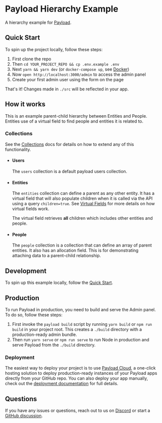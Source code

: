 # Payload Hierarchy Example

A hierarchy example for [Payload](https://github.com/payloadcms/payload).

## Quick Start

To spin up the project locally, follow these steps:

1. First clone the repo
1. Then `cd YOUR_PROJECT_REPO && cp .env.example .env`
1. Next `yarn && yarn dev` (or `docker-compose up`, see [Docker](#docker))
1. Now `open http://localhost:3000/admin` to access the admin panel
1. Create your first admin user using the form on the page

That's it! Changes made in `./src` will be reflected in your app.

## How it works

This is an example parent-child hierarchy between Entities and People.  Entities use of a virtual field to find people and entities it is related to.

### Collections

See the [Collections](https://payloadcms.com/docs/configuration/collections) docs for details on how to extend any of this functionality.

- #### Users

  The `users` collection is a default payload users collection.

- #### Entities

  The `entities` collection can define a parent as any other entity.  It has a virtual field that will also populate children when it is called via the API using a query `children=true`. See [Virtual Fields](https://github.com/payloadcms/payload/tree/main/examples/virtual-fields) for more details on how virtual fields work. 
  
  The virtual field retrieves __all__ children which includes other entities and people.

- #### People

  The `people` collection is a collection that can define an array of parent entities.  It also has an allocation field.  This is for demonstrating attaching data to a parent-child relationship.

## Development

To spin up this example locally, follow the [Quick Start](#quick-start).

## Production

To run Payload in production, you need to build and serve the Admin panel. To do so, follow these steps:

1. First invoke the `payload build` script by running `yarn build` or `npm run build` in your project root. This creates a `./build` directory with a production-ready admin bundle.
1. Then run `yarn serve` or `npm run serve` to run Node in production and serve Payload from the `./build` directory.

### Deployment

The easiest way to deploy your project is to use [Payload Cloud](https://payloadcms.com/new/import), a one-click hosting solution to deploy production-ready instances of your Payload apps directly from your GitHub repo. You can also deploy your app manually, check out the [deployment documentation](https://payloadcms.com/docs/production/deployment) for full details.

## Questions

If you have any issues or questions, reach out to us on [Discord](https://discord.com/invite/payload) or start a [GitHub discussion](https://github.com/payloadcms/payload/discussions).

